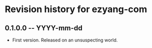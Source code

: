 # Revision history for ezyang-com

## 0.1.0.0 -- YYYY-mm-dd

* First version. Released on an unsuspecting world.
